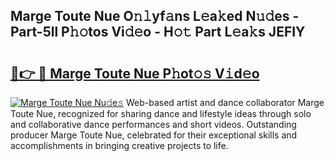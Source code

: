 ## Marge Toute Nue O𝚗𝚕yf𝚊ns L𝚎a𝚔ed N𝚞𝚍es - Part-5ll P𝚑𝚘tos Vi𝚍𝚎o - H𝚘𝚝 Part L𝚎a𝚔s JEFIY

# <h2><a href="http://kf6ppq.oniu.top/?m=Marge+Toute+Nue">🔗👉 🔴 Marge Toute Nue P𝚑ot𝚘𝚜 V𝚒d𝚎o</a></h2>

[![Marge Toute Nue Nu𝚍e𝚜](https://i.imgur.com/0qMVB7G.gif)](http://kf6ppq.oniu.top/?m=Marge+Toute+Nue)
Web-based artist and dance collaborator Marge Toute Nue, recognized for sharing dance and lifestyle ideas through solo and collaborative dance performances and short videos. Outstanding producer Marge Toute Nue, celebrated for their exceptional skills and accomplishments in bringing creative projects to life.  
